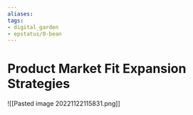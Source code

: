 ```yaml
---
aliases: 
tags: 
- digital_garden
- epstatus/0-bean
---
```

# Product Market Fit Expansion Strategies
![[Pasted image 20221122115831.png]]


